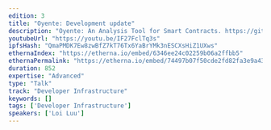 ```yaml
---
edition: 3
title: "Oyente: Development update"
description: "Oyente: An Analysis Tool for Smart Contracts. https://github.com/melonproject/oyente"
youtubeUrl: "https://youtu.be/IF27FclTq3s"
ipfsHash: "QmaPMDK7Ew8zwBfZ7kT76Tx6YaBrYMk3nESCXsHiZ1UXws"
ethernaIndex: "https://etherna.io/embed/6346ee24c02259b06a2ffbb5"
ethernaPermalink: "https://etherna.io/embed/74497b07f50cde2fd82fa3e9a43f1d44861c6611a271f1cee060d7a58eb17ff6"
duration: 852
expertise: "Advanced"
type: "Talk"
track: "Developer Infrastructure"
keywords: []
tags: ['Developer Infrastructure']
speakers: ['Loi Luu']
---
```

